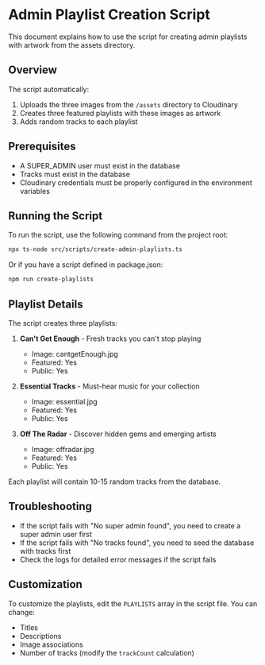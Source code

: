 # Admin Playlist Creation Script

This document explains how to use the script for creating admin playlists with artwork from the assets directory.

## Overview

The script automatically:

1. Uploads the three images from the `/assets` directory to Cloudinary
2. Creates three featured playlists with these images as artwork
3. Adds random tracks to each playlist

## Prerequisites

- A SUPER_ADMIN user must exist in the database
- Tracks must exist in the database
- Cloudinary credentials must be properly configured in the environment variables

## Running the Script

To run the script, use the following command from the project root:

```bash
npx ts-node src/scripts/create-admin-playlists.ts
```

Or if you have a script defined in package.json:

```bash
npm run create-playlists
```

## Playlist Details

The script creates three playlists:

1. **Can't Get Enough** - Fresh tracks you can't stop playing
   - Image: cantgetEnough.jpg
   - Featured: Yes
   - Public: Yes

2. **Essential Tracks** - Must-hear music for your collection
   - Image: essential.jpg
   - Featured: Yes
   - Public: Yes

3. **Off The Radar** - Discover hidden gems and emerging artists
   - Image: offradar.jpg
   - Featured: Yes
   - Public: Yes

Each playlist will contain 10-15 random tracks from the database.

## Troubleshooting

- If the script fails with "No super admin found", you need to create a super admin user first
- If the script fails with "No tracks found", you need to seed the database with tracks first
- Check the logs for detailed error messages if the script fails

## Customization

To customize the playlists, edit the `PLAYLISTS` array in the script file. You can change:

- Titles
- Descriptions
- Image associations
- Number of tracks (modify the `trackCount` calculation)
